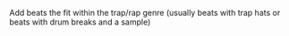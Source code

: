 Add beats the fit within the trap/rap genre (usually beats with trap hats or beats with drum breaks and a sample)
